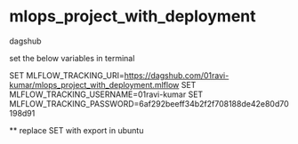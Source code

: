 # mlops_project_with_deployment

dagshub

set the below variables in terminal

SET MLFLOW_TRACKING_URI=https://dagshub.com/01ravi-kumar/mlops_project_with_deployment.mlflow
SET MLFLOW_TRACKING_USERNAME=01ravi-kumar
SET MLFLOW_TRACKING_PASSWORD=6af292beeff34b2f2f708188de42e80d70198d91


** replace SET with export in ubuntu